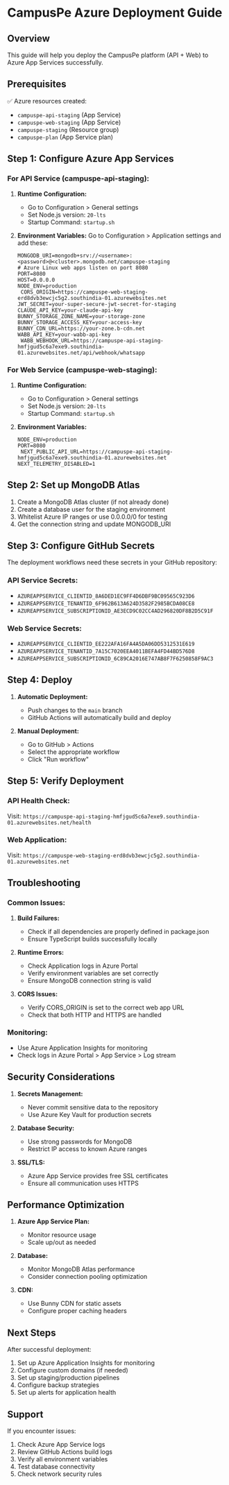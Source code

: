 # CampusPe Azure Deployment Guide

## Overview

This guide will help you deploy the CampusPe platform (API + Web) to Azure App Services successfully.

## Prerequisites

✅ Azure resources created:

- `campuspe-api-staging` (App Service)
- `campuspe-web-staging` (App Service)
- `campuspe-staging` (Resource group)
- `campuspe-plan` (App Service plan)

## Step 1: Configure Azure App Services

### For API Service (campuspe-api-staging):

1. **Runtime Configuration:**
   - Go to Configuration > General settings
   - Set Node.js version: `20-lts`
   - Startup Command: `startup.sh`

2. **Environment Variables:**
   Go to Configuration > Application settings and add these:

   ```
   MONGODB_URI=mongodb+srv://<username>:<password>@<cluster>.mongodb.net/campuspe-staging
   # Azure Linux web apps listen on port 8080
   PORT=8080
   HOST=0.0.0.0
   NODE_ENV=production
    CORS_ORIGIN=https://campuspe-web-staging-erd8dvb3ewcjc5g2.southindia-01.azurewebsites.net
   JWT_SECRET=your-super-secure-jwt-secret-for-staging
   CLAUDE_API_KEY=your-claude-api-key
   BUNNY_STORAGE_ZONE_NAME=your-storage-zone
   BUNNY_STORAGE_ACCESS_KEY=your-access-key
   BUNNY_CDN_URL=https://your-zone.b-cdn.net
   WABB_API_KEY=your-wabb-api-key
    WABB_WEBHOOK_URL=https://campuspe-api-staging-hmfjgud5c6a7exe9.southindia-01.azurewebsites.net/api/webhook/whatsapp
   ```

### For Web Service (campuspe-web-staging):

1. **Runtime Configuration:**
   - Go to Configuration > General settings
   - Set Node.js version: `20-lts`
   - Startup Command: `startup.sh`

2. **Environment Variables:**
   ```
   NODE_ENV=production
   PORT=8080
    NEXT_PUBLIC_API_URL=https://campuspe-api-staging-hmfjgud5c6a7exe9.southindia-01.azurewebsites.net
   NEXT_TELEMETRY_DISABLED=1
   ```

## Step 2: Set up MongoDB Atlas

1. Create a MongoDB Atlas cluster (if not already done)
2. Create a database user for the staging environment
3. Whitelist Azure IP ranges or use 0.0.0.0/0 for testing
4. Get the connection string and update MONGODB_URI

## Step 3: Configure GitHub Secrets

The deployment workflows need these secrets in your GitHub repository:

### API Service Secrets:

- `AZUREAPPSERVICE_CLIENTID_8A6DED1EC9FF4D6DBF9BC09565C923D6`
- `AZUREAPPSERVICE_TENANTID_6F962B613A624D3582F2985BCDA08CE8`
- `AZUREAPPSERVICE_SUBSCRIPTIONID_AE3ECD9C02CC4AD296820DF8B2D5C91F`

### Web Service Secrets:

- `AZUREAPPSERVICE_CLIENTID_EE222AFA16FA4A5DA06DD5312531E619`
- `AZUREAPPSERVICE_TENANTID_7A15C7020EEA4011BEFA4FD44BD576D8`
- `AZUREAPPSERVICE_SUBSCRIPTIONID_6C89CA2016E747AB8F7F6250858F9AC3`

## Step 4: Deploy

1. **Automatic Deployment:**
   - Push changes to the `main` branch
   - GitHub Actions will automatically build and deploy

2. **Manual Deployment:**
   - Go to GitHub > Actions
   - Select the appropriate workflow
   - Click "Run workflow"

## Step 5: Verify Deployment

### API Health Check:

Visit: `https://campuspe-api-staging-hmfjgud5c6a7exe9.southindia-01.azurewebsites.net/health`

### Web Application:

Visit: `https://campuspe-web-staging-erd8dvb3ewcjc5g2.southindia-01.azurewebsites.net`

## Troubleshooting

### Common Issues:

1. **Build Failures:**
   - Check if all dependencies are properly defined in package.json
   - Ensure TypeScript builds successfully locally

2. **Runtime Errors:**
   - Check Application logs in Azure Portal
   - Verify environment variables are set correctly
   - Ensure MongoDB connection string is valid

3. **CORS Issues:**
   - Verify CORS_ORIGIN is set to the correct web app URL
   - Check that both HTTP and HTTPS are handled

### Monitoring:

- Use Azure Application Insights for monitoring
- Check logs in Azure Portal > App Service > Log stream

## Security Considerations

1. **Secrets Management:**
   - Never commit sensitive data to the repository
   - Use Azure Key Vault for production secrets

2. **Database Security:**
   - Use strong passwords for MongoDB
   - Restrict IP access to known Azure ranges

3. **SSL/TLS:**
   - Azure App Service provides free SSL certificates
   - Ensure all communication uses HTTPS

## Performance Optimization

1. **Azure App Service Plan:**
   - Monitor resource usage
   - Scale up/out as needed

2. **Database:**
   - Monitor MongoDB Atlas performance
   - Consider connection pooling optimization

3. **CDN:**
   - Use Bunny CDN for static assets
   - Configure proper caching headers

## Next Steps

After successful deployment:

1. Set up Azure Application Insights for monitoring
2. Configure custom domains (if needed)
3. Set up staging/production pipelines
4. Configure backup strategies
5. Set up alerts for application health

## Support

If you encounter issues:

1. Check Azure App Service logs
2. Review GitHub Actions build logs
3. Verify all environment variables
4. Test database connectivity
5. Check network security rules
